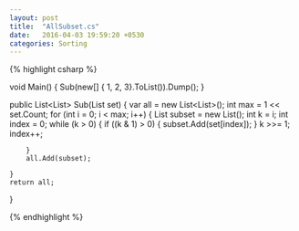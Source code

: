 ```yaml
---
layout: post
title:  "AllSubset.cs"
date:   2016-04-03 19:59:20 +0530
categories: Sorting
---
```


{% highlight csharp %}


void Main()
{
	Sub(new[] { 1, 2, 3}.ToList()).Dump();
}

public List<List<int>> Sub(List<int> set)
{
	var all = new List<List<int>>();
	int max = 1 << set.Count;
	for (int i = 0; i < max; i++)
	{
		List<int> subset = new List<int>();
		int k = i;
		int index = 0;
		while (k > 0)
		{
			if ((k & 1) > 0)
			{
				subset.Add(set[index]);
			}
			k >>= 1;
			index++;

		}
		all.Add(subset);

	}
	return all;

}

{% endhighlight %}